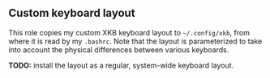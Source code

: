 Custom keyboard layout
----------------------

This role copies my custom XKB keyboard layout to `~/.config/xkb`, from
where it is read by my `.bashrc`.  Note that the layout is parameterized
to take into account the physical differences between various keyboards.

**TODO:** install the layout as a regular, system-wide keyboard layout.

